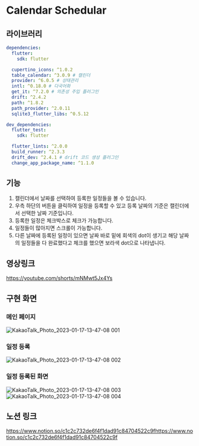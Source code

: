 # Calendar Schedular

## 라이브러리
```yaml
dependencies:
  flutter:
    sdk: flutter

  cupertino_icons: ^1.0.2
  table_calendar: ^3.0.9 # 캘린더
  provider: ^6.0.5 # 상태관리
  intl: ^0.18.0 # 다국어화
  get_it: ^7.2.0 # 의존성 주입 플러그인
  drift: ^2.4.2
  path: ^1.8.2
  path_provider: ^2.0.11
  sqlite3_flutter_libs: ^0.5.12

dev_dependencies:
  flutter_test:
    sdk: flutter

  flutter_lints: ^2.0.0
  build_runner: ^2.3.3
  drift_dev: ^2.4.1 # drift 코드 생성 플러그인
  change_app_package_name: ^1.1.0
```

## 기능
1. 캘린더에서 날짜를 선택하여 등록한 일정들을 볼 수 있습니다.
2. 우측 하단의 버튼을 클릭하여 일정을 등록할 수 있고 등록 날짜의 기준은 캘린더에서 선택한 날짜 기준입니다.
3. 등록한 일정은 체크박스로 체크가 가능합니다.
4. 일정들이 많아지면 스크롤이 가능합니다.
5. 다른 날짜에 등록된 일정이 있으면 날짜 바로 밑에 회색의 dot이 생기고 해당 날짜의 일정들을 다 완료했다고 체크를 했으면 보라색 dot으로 나타냅니다.

## 영상링크
https://youtube.com/shorts/mNMwt5Jx4Ys

## 구현 화면
### 메인 페이지
![KakaoTalk_Photo_2023-01-17-13-47-08 001](https://user-images.githubusercontent.com/74044232/212830892-bae6b313-823f-45a2-8e6f-73f9b20e48d3.jpeg)
### 일정 등록
![KakaoTalk_Photo_2023-01-17-13-47-08 002](https://user-images.githubusercontent.com/74044232/212830888-789c3784-34c5-49a6-b150-8a1eff182365.jpeg)
### 일정 등록된 화면
![KakaoTalk_Photo_2023-01-17-13-47-08 003](https://user-images.githubusercontent.com/74044232/212830886-773755d7-15fc-4b8a-a34b-10d1dca0f7a6.jpeg)
![KakaoTalk_Photo_2023-01-17-13-47-08 004](https://user-images.githubusercontent.com/74044232/212830881-0aab6b2f-3a66-43a1-bba6-5e5f77a982a7.jpeg)

## 노션 링크
https://www.notion.so/c1c2c732de6f4f1dad91c84704522c9fhttps://www.notion.so/c1c2c732de6f4f1dad91c84704522c9f